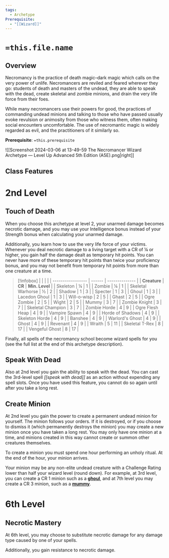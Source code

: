 ```yaml
---
tags:
  - Archetype
Prerequisite:
  - "[[Wizard]]"
---
```

# `=this.file.name`

## Overview
Necromancy is the practice of death magic–dark magic which calls on the very power of unlife. Necromancers are reviled and feared wherever they go: students of death and masters of the undead, they are able to speak with the dead, create skeletal and zombie minions, and drain the very life force from their foes.

While many necromancers use their powers for good, the practices of commanding undead minions and talking to those who have passed usually evoke revulsion or animosity from those who witness them, often making social encounters uncomfortable. The use of necromantic magic is widely regarded as evil, and the practitioners of it similarly so.

**Prerequisite**: `=this.prerequisite`

![[Screenshot 2024-03-06 at 13-49-59 The Necromancer Wizard Archetype — Level Up Advanced 5th Edition (A5E).png|right]]

## Class Features
# 2nd Level
## Touch of Death

When you choose this archetype at level 2, your unarmed damage becomes necrotic damage, and you may use your Intelligence bonus instead of your Strength bonus when calculating your unarmed damage.

Additionally, you learn how to use the very life force of your victims. Whenever you deal necrotic damage to a living target with a CR of ¼ or higher, you gain half the damage dealt as temporary hit points. You can never have more of these temporary hit points than twice your proficiency bonus, and you may not benefit from temporary hit points from more than one creature at a time.
>[!infobox]
>|                   |        |                |
>| ----------------- | ------ | -------------- |
>| **Creature**      | **CR** | **Min. Level** |
>| Skeleton          | ¼      | 1              |
>| Zombie            | ¼      | 1              |
>| Skeletal Warhorse | ½      | 2              |
>| Shadow            | 1      | 3              |
>| Specter           | 1      | 3              |
>| Ghoul             | 1      | 3              |
>| Lacedon Ghoul     | 1      | 3              |
>| Will-o-wisp       | 2      | 5              |
>| Ghast             | 2      | 5              |
>| Ogre Zombie       | 2      | 5              |
>| Wight             | 2      | 5              |
>| Mummy             | 3      | 7              |
>| Zombie Knight     | 3      | 7              |
>| Skeletal Champion | 3      | 7              |
>| Zombie Horde      | 4      | 9              |
>| Ogre Flesh Heap   | 4      | 9              |
>| Vampire Spawn     | 4      | 9              |
>| Horde of Shadows  | 4      | 9              |
>| Skeleton Horde    | 4      | 9              |
>| Banshee           | 4      | 9              |
>| Warlord's Ghost   | 4      | 9              |
>| Ghost             | 4      | 9              |
>| Revenant          | 4      | 9              |
>| Wraith            | 5      | 11             |
>| Skeletal T-Rex    | 8      | 17             |
>| Vengeful Ghost    | 8      | 17             |

Finally, all spells of the necromancy school become wizard spells for you (see the full list at the end of this archetype description).

## Speak With Dead

Also at 2nd level you gain the ability to speak with the dead. You can cast the 3rd-level spell *[[speak with dead]]* as an action without expending any spell slots. Once you have used this feature, you cannot do so again until after you take a long rest.

## Create Minion

At 2nd level you gain the power to create a permanent undead minion for yourself. The minion follows your orders. If it is destroyed, or if you choose to dismiss it (which permanently destroys the minion) you may create a new minion once you have taken a long rest. You may only have one minion at a time, and minions created in this way cannot create or summon other creatures themselves.

To create a minion you must spend one hour performing an unholy ritual. At the end of the hour, your minion arrives.

Your minion may be any non-elite undead creature with a Challenge Rating lower than half your wizard level (round down). For example, at 3rd level, you can create a CR 1 minion such as a [**ghoul**](https://a5e.tools/node/1629), and at 7th level you may create a CR 3 minion, such as a [**mummy**](https://a5e.tools/node/1740).

# 6th Level
## Necrotic Mastery

At 6th level, you may choose to substitute necrotic damage for any damage type caused by one of your spells.

Additionally, you gain resistance to necrotic damage.